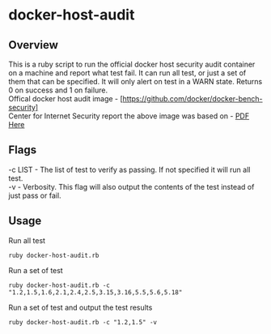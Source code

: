 docker-host-audit
=============================

Overview
---------------------
This is a ruby script to run the official docker host security audit container on
a machine and report what test fail. It can run all test, or just a set of them
that can be specified. It will only alert on test in a WARN state. Returns 0 on success
and 1 on failure.  
Offical docker host audit image - [https://github.com/docker/docker-bench-security]  
Center for Internet Security report the above image was based on - [PDF Here](https://benchmarks.cisecurity.org/tools2/docker/CIS_Docker_1.6_Benchmark_v1.0.0.pdf)

Flags
---------------------
-c LIST - The list of test to verify as passing. If not specified it will run all test.  
-v      - Verbosity. This flag will also output the contents of the test instead of just pass or fail.  

Usage
---------------------

Run all test  
```
ruby docker-host-audit.rb
```
Run a set of test  
```
ruby docker-host-audit.rb -c "1.2,1.5,1.6,2.1,2.4,2.5,3.15,3.16,5.5,5.6,5.18"
```
Run a set of test and output the test results  
```
ruby docker-host-audit.rb -c "1.2,1.5" -v
```
